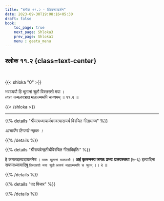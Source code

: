 ```yaml
---
title: "श्लोक ११.२ - विश्वरूपदर्शन"
date: 2023-09-30T19:08:16+05:30
draft: false
book:
    toc_page: true
    next_page: Shloka3
    prev_page: Shloka1
    menu : geeta_menu
---
```




## श्लोक ११.२ {class=text-center}

<br/>

{{< shloka  "0"  >}}

भवाप्ययौ हि भूतानां श्रुतौ विस्तरशो मया ।  
त्वत्तः कमलपत्राक्ष माहात्म्यमपि चाव्ययम् ॥ ११.२ ॥  

{{< /shloka >}}

---


{{% details "श्रीमत्मध्वाचार्यभगवत्पादाचर्य विरचित  गीताभाष्य" %}}

*आचार्येण टिप्पणी नकृतः ।*

{{% /details %}}



{{% details "श्रीराघवेन्द्रतीर्थविरचित गीताविवृतिः" %}}

हे कमलदलवदायतनेत्र । `त्वत्तः भूतानां भवाप्ययौ` । 
**अहं कृत्स्नस्य जगतः प्रभवः प्रलयस्तथा** (७-६) 
इत्यादिना सप्तमाध्यायादिषु `विस्तरशो मया श्रुतौ` 
`अव्ययं माहात्म्यमपि च श्रुतम्‌` ।। २ ॥

{{% /details %}}



{{% details "पद विचार" %}}


{{% /details %}}
